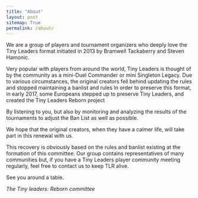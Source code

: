 ```yaml
---
title: "About"
layout: post
sitemap: True
permalink: /about/
---
```


We are a group of players and tournament organizers who deeply love the Tiny Leaders format initiated in 2013 by Bramwell Tackaberry and Steven Hamonic.

Very popular with players from around the world, Tiny Leaders is thought of by the community as a mini-Duel Commander or mini Singleton Legacy.
Due to various circumstances, the original creators fell behind updating the rules and stopped maintaining a banlist and rules
In order to preserve this format, in early 2017, some Europeans stepped up to preserve Tiny Leaders, and created the Tiny Leaders Reborn project

By listening to you, but also by monitoring and analyzing the results of the tournaments to adjust the Ban List as well as possible.

We hope that the original creators, when they have a calmer life, will take part in this renewal with us.

This recovery is obviously based on the rules and banlist existing at the formation of this committee. Our group contains representatives of many communities but, if you have a Tiny Leaders player community meeting regularly, feel free to contact us to keep TLR alive.

See you around a table.

_The Tiny leaders: Reborn committee_
